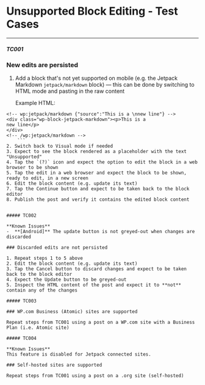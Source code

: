 # Unsupported Block Editing - Test Cases

--------------------------------------------------------------------------------

##### TC001

### New edits are persisted 

1. Add a block that's not yet supported on mobile (e.g. the Jetpack Markdown `jetpack/markdown` block) — this can be done by switching to HTML mode and pasting in the raw content

    Example HTML:
```
<!-- wp:jetpack/markdown {"source":"This is a \nnew line"} -->
<div class="wp-block-jetpack-markdown"><p>This is a
new line</p>
</div>
<!-- /wp:jetpack/markdown -->
    ```
2. Switch back to Visual mode if needed
3. Expect to see the block rendered as a placeholder with the text "Unsupported"
4. Tap the `(?)` icon and expect the option to edit the block in a web browser to be shown
5. Tap the edit in a web browser and expect the block to be shown, ready to edit, in a new screen
6. Edit the block content (e.g. update its text)
7. Tap the Continue button and expect to be taken back to the block editor
8. Publish the post and verify it contains the edited block content


##### TC002

**Known Issues**
-  **[Android]** The update button is not greyed-out when changes are discarded

### Discarded edits are not persisted

1. Repeat steps 1 to 5 above
2. Edit the block content (e.g. update its text)
3. Tap the Cancel button to discard changes and expect to be taken back to the block editor
4. Expect the Update button to be greyed-out
5. Inspect the HTML content of the post and expect it to **not** contain any of the changes

##### TC003

### WP.com Business (Atomic) sites are supported

Repeat steps from TC001 using a post on a WP.com site with a Business Plan (i.e. Atomic site)

##### TC004

**Known Issues**
This feature is disabled for Jetpack connected sites.

### Self-hosted sites are supported

Repeat steps from TC001 using a post on a .org site (self-hosted)

